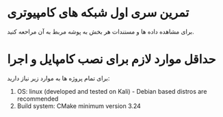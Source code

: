 # تمرین سری اول شبکه های کامپیوتری
برای مشاهده داده ها و مستندات هر بخش به پوشه مربط به آن مراحعه کنید.

# حداقل موارد لازم برای نصب کامپایل و اجرا

برای تمام پروژه ها به موارد زیر نیاز دارید:

1. OS: linux (developed and tested on Kali) - Debian based distros are recommended
2. Build system: CMake minimum version 3.24 